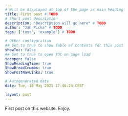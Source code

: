 ```yaml
---
# Will be displayed at top of the page as main heading
title: First post # TODO
# Short post description
description: "Description will go here" # TODO
author: "Jan Picka" # TODO
tags: ['test', 'example'] # TODO

# Other configuration
## Set to true to show Table of Contents for this post
showToc: false
## Set to true to open TOC on page load
tocopen: false
ShowReadingTime: true
ShowBreadCrumbs: true
ShowPostNavLinks: true

# Autogenerated date
date: Tue, 18 May 2021 17:46:24 CEST

layout: post
---
```


First post on this website. Enjoy.
